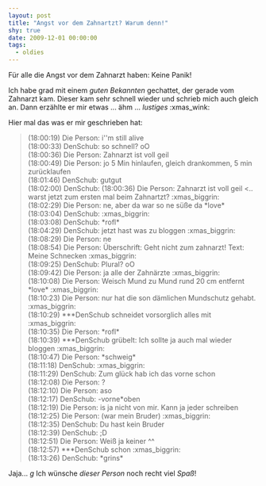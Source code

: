 ```yaml
---
layout: post
title: "Angst vor dem Zahnartzt? Warum denn!"
shy: true
date: 2009-12-01 00:00:00
tags:
  - oldies
---
```


Für alle die Angst vor dem Zahnarzt haben: Keine Panik!

Ich habe grad mit einem *guten Bekannten* gechattet, der gerade vom Zahnarzt kam. Dieser kam sehr schnell wieder und schrieb mich auch gleich an. Dann erzählte er mir etwas ... ähm ... *lustiges* :xmas_wink:

Hier mal das was er mir geschrieben hat:

> (18:00:19) Die Person: i''m still alive  
(18:00:33) DenSchub: so schnell? oO  
(18:00:36) Die Person: Zahnarzt ist voll geil  
(18:00:49) Die Person: jo 5 Min hinlaufen, gleich drankommen, 5 min zurücklaufen  
(18:01:46) DenSchub: gutgut  
(18:02:00) DenSchub: (18:00:36) Die Person: Zahnarzt ist voll geil <.. warst jetzt zum ersten mal beim Zahnartzt? :xmas_biggrin:  
(18:02:29) Die Person: ne, aber da war so ne süße da \*love\*  
(18:03:04) DenSchub: :xmas_biggrin:  
(18:03:08) DenSchub: \*rofl\*  
(18:04:29) DenSchub: jetzt hast was zu bloggen :xmas_biggrin:  
(18:08:29) Die Person: ne  
(18:08:54) Die Person: Überschrift: Geht nicht zum zahnarzt! Text: Meine Schnecken :xmas_biggrin:  
(18:09:25) DenSchub: Plural? oO  
(18:09:42) Die Person: ja alle der Zahnärzte :xmas_biggrin:  
(18:10:08) Die Person: Weisch Mund zu Mund rund 20 cm entfernt \*love\* :xmas_biggrin:  
(18:10:23) Die Person: nur hat die son dämlichen Mundschutz gehabt. :xmas_biggrin:  
(18:10:29) \*\*\*DenSchub schneidet vorsorglich alles mit :xmas_biggrin:  
(18:10:35) Die Person: \*rofl\*  
(18:10:39) \*\*\*DenSchub grübelt: Ich sollte ja auch mal wieder bloggen :xmas_biggrin:  
(18:10:47) Die Person: \*schweig\*  
(18:11:18) DenSchub: :xmas_biggrin:  
(18:11:29) DenSchub: Zum glück hab ich das vorne schon  
(18:12:08) Die Person: ?  
(18:12:10) Die Person: aso  
(18:12:17) DenSchub: -vorne\*oben  
(18:12:19) Die Person: is ja nicht von mir. Kann ja jeder schreiben  
(18:12:25) Die Person: (war mein Bruder) :xmas_biggrin:  
(18:12:35) DenSchub: Du hast kein Bruder  
(18:12:39) DenSchub: ;D  
(18:12:51) Die Person: Weiß ja keiner ^^  
(18:12:57) \*\*\*DenSchub schon :xmas_biggrin:  
(18:13:26) DenSchub: \*grins\*

Jaja... *g* Ich wünsche *dieser Person* noch recht viel *Spaß*!
